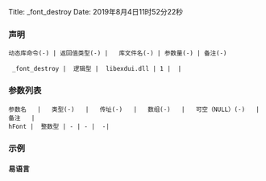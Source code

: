 Title: _font_destroy
Date: 2019年8月4日11时52分22秒


### 声明


```table
动态库命令(-) | 返回值类型(-) |   库文件名(-) | 参数量(-) | 备注(-)

 _font_destroy |  逻辑型 |  libexdui.dll | 1 |  | 
```


### 参数列表

```table
参数名   |   类型(-)   |   传址(-)   |   数组(-)   |   可空（NULL）(-)   |   备注   |
hFont |  整数型 | - | - |  -| 
```




### 示例
#### 易语言
```c

```